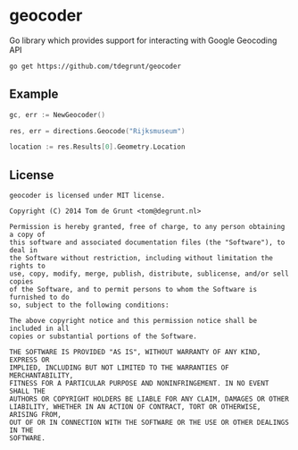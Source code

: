# geocoder

Go library which provides support for interacting with Google Geocoding API

```sh
go get https://github.com/tdegrunt/geocoder
```

## Example

```go
gc, err := NewGeocoder()

res, err = directions.Geocode("Rijksmuseum")

location := res.Results[0].Geometry.Location
```

## License

    geocoder is licensed under MIT license.

    Copyright (C) 2014 Tom de Grunt <tom@degrunt.nl>

    Permission is hereby granted, free of charge, to any person obtaining a copy of
    this software and associated documentation files (the "Software"), to deal in
    the Software without restriction, including without limitation the rights to
    use, copy, modify, merge, publish, distribute, sublicense, and/or sell copies
    of the Software, and to permit persons to whom the Software is furnished to do
    so, subject to the following conditions:

    The above copyright notice and this permission notice shall be included in all
    copies or substantial portions of the Software.

    THE SOFTWARE IS PROVIDED "AS IS", WITHOUT WARRANTY OF ANY KIND, EXPRESS OR
    IMPLIED, INCLUDING BUT NOT LIMITED TO THE WARRANTIES OF MERCHANTABILITY,
    FITNESS FOR A PARTICULAR PURPOSE AND NONINFRINGEMENT. IN NO EVENT SHALL THE
    AUTHORS OR COPYRIGHT HOLDERS BE LIABLE FOR ANY CLAIM, DAMAGES OR OTHER
    LIABILITY, WHETHER IN AN ACTION OF CONTRACT, TORT OR OTHERWISE, ARISING FROM,
    OUT OF OR IN CONNECTION WITH THE SOFTWARE OR THE USE OR OTHER DEALINGS IN THE
    SOFTWARE.
